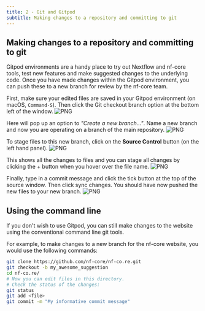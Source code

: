 ```yaml
---
title: 2 - Git and Gitpod
subtitle: Making changes to a repository and committing to git
---
```


## Making changes to a repository and committing to git

Gitpod environments are a handy place to try out Nextflow and nf-core tools, test new features and make suggested changes to the underlying code.
Once you have made changes within the Gitpod environment, you can push these to a new branch for review by the nf-core team.

First, make sure your edited files are saved in your Gitpod environment (on macOS, `Command-S`).
Then click the Git checkout branch option at the bottom left of the window.
![PNG](/assets/markdown_assets/developers/gitpod/git.1.png)

Here will pop up an option to _"Create a new branch..."_.
Name a new branch and now you are operating on a branch of the main repository.
![PNG](/assets/markdown_assets/developers/gitpod/git.2.png)

To stage files to this new branch, click on the **Source Control** button (on the left hand panel).
![PNG](/assets/markdown_assets/developers/gitpod/source.png)

This shows all the changes to files and you can stage all changes by clicking the + button when you hover over the file name.
![PNG](/assets/markdown_assets/developers/gitpod/git.3.png)

Finally, type in a commit message and click the tick button at the top of the source window.
Then click sync changes. You should have now pushed the new files to your new branch.
![PNG](/assets/markdown_assets/developers/gitpod/git.4.png)

## Using the command line

If you don't wish to use Gitpod, you can still make changes to the website using the conventional command line git tools.

For example, to make changes to a new branch for the nf-core website, you would use the following commands:

```bash
git clone https://github.com/nf-core/nf-co.re.git
git checkout -b my_awesome_suggestion
cd nf-co.re/
# Now you can edit files in this directory.
# Check the status of the changes:
git status
git add <file>
git commit -m "My informative commit message"
```
